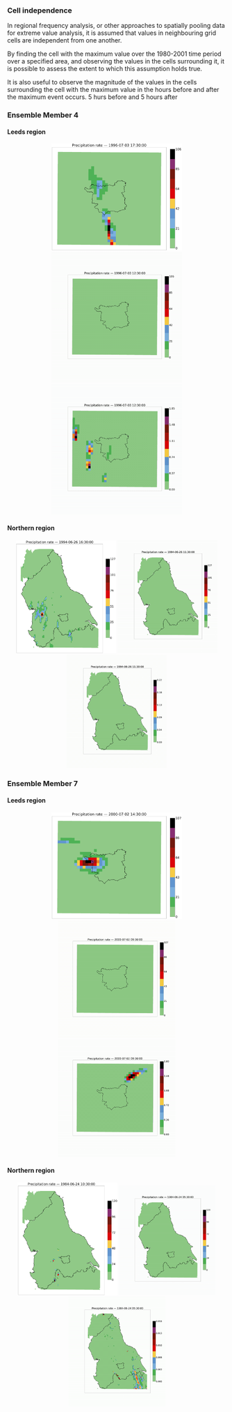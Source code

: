 ### Cell independence

In regional frequency analysis, or other approaches to spatially pooling data for extreme value analysis, it is assumed that values in neighbouring grid cells are independent from one another.   

By finding the cell with the maximum value over the 1980-2001 time period over a specified area, and observing the values in the cells surrounding it, it is possible to assess the extent to which this assumption holds true.

It is also useful to observe the magnitude of the values in the cells surrounding the cell with the maximum value in the hours before and after the maximum event occurs. 5 hurs before and 5 hours after

### Ensemble Member 4
#### Leeds region
<p align="center">
<img src="Figs/leeds-at-centre/em04.png" width="300" />
<img src="Figs/leeds-at-centre/em04_sharedaxis.gif" width="300" title="Original 1km grid" />
<img src="Figs/leeds-at-centre/em04.gif" width="300" title="Original 1km grid" />
</p>

#### Northern region
<p align="center">
<img src="Figs/Northern/em04.png" width="230" />
<img src="Figs/Northern/em04_sharedaxis.gif" width="230" title="Original 1km grid" />
<img src="Figs/Northern/em04.gif" width="230" title="Original 1km grid" />
</p>

### Ensemble Member 7
#### Leeds region
<p align="center">
<img src="Figs/leeds-at-centre/em07.png" width="300" />
<img src="Figs/leeds-at-centre/em07_sharedaxis.gif" width="270" title="Original 1km grid" />
<img src="Figs/leeds-at-centre/em07.gif" width="270" title="Original 1km grid" />
</p>

#### Northern region
<p align="center">
<img src="Figs/Northern/em07.png" width="230" />
<img src="Figs/Northern/em07_sharedaxis.gif" width="223" title="Original 1km grid" />
<img src="Figs/Northern/em07.gif" width="223" title="Original 1km grid" />
</p>
